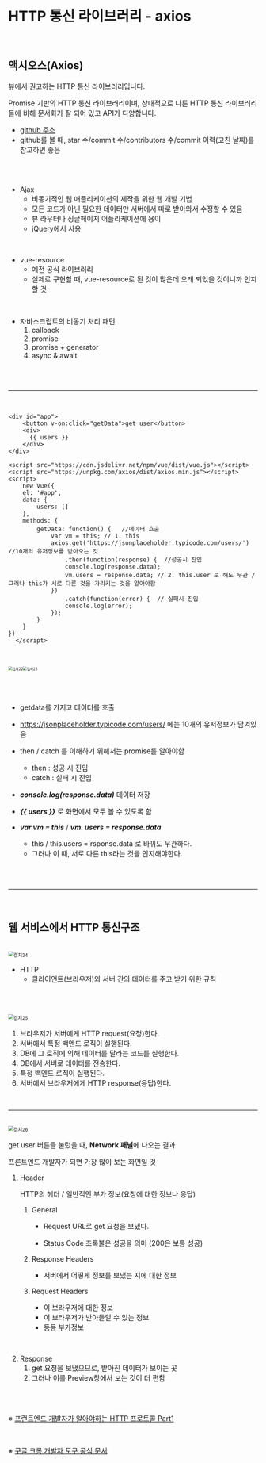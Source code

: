 # HTTP 통신 라이브러리 - axios

<br>

## 액시오스(Axios)

뷰에서 권고하는 HTTP 통신 라이브러리입니다.

Promise 기반의 HTTP 통신 라이브러리이며, 상대적으로 다른 HTTP 통신 라이브러리들에 비해 문서화가 잘 되어 있고 API가 다양합니다.

+ [github 주소](https://github.com/axios/axios) 
+ github를 볼 때, star 수/commit 수/contributors 수/commit 이력(고친 날짜)를 참고하면 좋음

<br><br>

+ Ajax
  + 비동기적인 웹 애플리케이션의 제작을 위한 웹 개발 기법
  + 모든 코드가 아닌 필요한 데이터만 서버에서 따로 받아와서 수정할 수 있음
  + 뷰 라우터나 싱글페이지 어플리케이션에 용이
  + jQuery에서 사용

<br>

+ vue-resource
  + 예전 공식 라이브러리
  + 실제로 구현할 때, vue-resource로 된 것이 많은데 오래 되었을 것이니까 인지할 것

<br>

+ 자바스크립트의 비동기 처리 패턴
  1. callback
  2. promise
  3. promise + generator
  4. async & await

<br><br>

-----

<br>

```vue
<div id="app">
    <button v-on:click="getData">get user</button>
    <div>
      {{ users }}
    </div>
</div>

<script src="https://cdn.jsdelivr.net/npm/vue/dist/vue.js"></script>
<script src="https://unpkg.com/axios/dist/axios.min.js"></script>
<script>
    new Vue({
    el: '#app',
    data: {
        users: []
    },
    methods: {
        getData: function() {   //데이터 호출
            var vm = this; // 1. this
            axios.get('https://jsonplaceholder.typicode.com/users/')  //10개의 유저정보를 받아오는 것
                .then(function(response) {  //성공시 진입
                console.log(response.data);
                vm.users = response.data; // 2. this.user 로 해도 무관 / 그러나 this가 서로 다른 것을 가리키는 것을 알아야함
            })
                .catch(function(error) {  // 실패시 진입
                console.log(error);
            });
        }
    }
})
  </script>
```

<br>

<img src="./캡처22.PNG" alt="캡처22" style="zoom:50%;" /><img src="./캡처23.PNG" alt="캡처23" style="zoom:50%;" />

<br><br>

+ getdata를 가지고 데이터를 호출
+ https://jsonplaceholder.typicode.com/users/ 에는 10개의 유저정보가 담겨있음

+ then / catch 를 이해하기 위해서는 promise를 알아야함
  + then : 성공 시 진입
  + catch : 실패 시 진입
+ **_console.log(response.data)_** 데이터 저장
+ **_{{ users }}_** 로 화면에서 모두 볼 수 있도록 함
+ **_var vm = this_** / **_vm. users = response.data_**
  + this / this.users = rsponse.data 로 바꿔도 무관하다.
  + 그러나 이 때, 서로 다른 this라는 것을 인지해야한다.

<br>

<br>

-----

<br>

## 웹 서비스에서 HTTP 통신구조

<br>

<img src="./캡처24.PNG" alt="캡처24" style="zoom: 67%;" />

<br>

+ HTTP
  + 클라이언트(브라우저)와 서버 간의 데이터를 주고 받기 위한 규칙

<br><br>

<img src="./캡처25.PNG" alt="캡처25" style="zoom: 67%;" />

<br>

1. 브라우저가 서버에게 HTTP request(요청)한다.
2. 서버에서 특정 백엔드 로직이 실행된다.
3. DB에 그 로직에 의해 데이터를 달라는 코드를 실행한다.
4. DB에서 서버로 데이터를 전송한다.
5. 특정 백엔드 로직이 실행된다.
6. 서버에서 브라우저에게 HTTP response(응답)한다.

<br>

-----

<br>

<img src="./캡처26.PNG" alt="캡처26" style="zoom: 67%;" />

<br>

get user 버튼을 눌렀을 때, **Network 패널**에 나오는 결과

프론트엔드 개발자가 되면 가장 많이 보는 화면일 것

1. Header

   HTTP의 헤더 / 일반적인 부가 정보(요청에 대한 정보나 응답)

   1. General

      + Request URL로 get 요청을 보냈다.

      + Status Code 초록불은 성공을 의미 (200은 보통 성공)

   2. Response Headers

      + 서버에서 어떻게 정보를 보냈는 지에 대한 정보

   3. Request Headers

      + 이 브라우저에 대한 정보
      + 이 브라우저가 받아들일 수 있는 정보
      + 등등 부가정보

<br>

2. Response
   1. get 요청을 보냈으므로, 받아진 데이터가 보이는 곳
   2. 그러나 이를 Preview창에서 보는 것이 더 편함

<br><br>

※ [프런트엔드 개발자가 알아야하는 HTTP 프로토콜 Part1](https://joshua1988.github.io/web-development/http-part1/ )

<br>

※ [구글 크롬 개발자 도구 공식 문서](https://developers.google.com/web/tools/chrome-devtools/)



